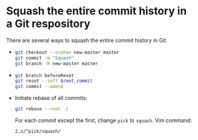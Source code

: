 # Squash the entire commit history in a Git respository

There are several ways to squash the entire commit history in Git.

-   ```sh
    git checkout --orphan new-master master
    git commit -m "Squash"
    git branch -M new-master master
    ```
-   ```sh
    git branch beforeReset
    git reset --soft $root_commit
    git commit --amend
    ```
-   Initiate rebase of all commits:

    ```sh
    git rebase --root -i
    ```

    For each commit except the first, change `pick` to `squash`. Vim command:

    ```vim
    2,s/^pick/squash/
    ```
